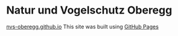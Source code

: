 # Natur und Vogelschutz Oberegg
[nvs-oberegg.github.io](nvs-oberegg.github.io)
This site was built using [GitHub Pages](https://pages.github.com/)
